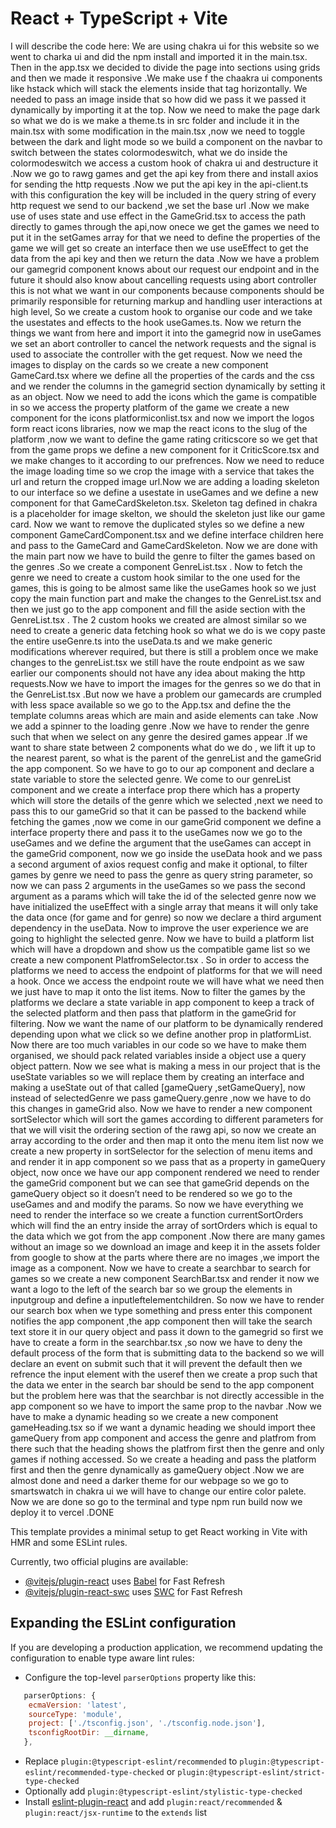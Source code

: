 # React + TypeScript + Vite

I will describe the code here:
We are using chakra ui for this website so we went to charka ui and did the npm install and imported it in the main.tsx. Then in the app.tsx we decided to divide the page into sections using grids and then we made it responsive .We make use f the chaakra ui components like hstack which will stack the elements inside that tag horizontally. We needed to pass an image inside that so how did we pass it we passed it dynamically by importing it at the top. Now we need to make the page dark so what we do is we make a theme.ts in src folder and include it in the main.tsx with some modification in the main.tsx ,now we need to toggle between the dark and light mode so we build a component on the navbar to switch between the states colormodeswitch, what we do inside the colormodeswitch we access a custom hook of chakra ui and destructure it .Now we go to rawg games and get the api key from there and install axios for sending the http requests .Now we put the api key in the api-client.ts with this configuration the key will be included in the query string of every http request we send to our backend ,we set the base url .Now we make use of uses state and use effect in the GameGrid.tsx to access the path directly to games  through the api,now onece we get the games we need to put it in the setGames array for that we need to define the properties of the game we will get so create an interface then we use useEffect to get the data from the api key and then we return the data .Now we have a problem our gamegrid component knows about our request our endpoint and in the future it should also know about cancelling requests using abort controller this is not what we want in our components because components should be primarily responsible for returning markup and handling user interactions at high level, So we create a custom hook to organise our code and we take the usestates and effects to the hook useGames.ts. Now we return the things we want from here and import it into the gamegrid now in useGames we set an abort controller to cancel the network requests and the signal is used to associate the controller with the get request. Now we need the images to display on the cards so we create a new component GameCard.tsx where we define all the properties of the cards and the css and we render the columns in the gamegrid section dynamically by setting it as an object. Now we need to add the icons which the game is compatible in so we access the property platform of the game we create a new component for the icons platformiconlist.tsx and now we import the logos form react icons libraries, now we map the react icons to the slug of the platform ,now we want to define the game rating criticscore so we get that from the  game props we define a new component for it CriticScore.tsx and we make changes to it according to our prefrences. Now we need to reduce the image loading time so we crop the image with a service that takes the url and return the cropped image url.Now we are adding a loading skeleton to our interface so we define a usestate in useGames and we define a new component for that GameCardSkeleton.tsx. Skeleton tag defined in chakra is a placeholder for image skelton, we should the skeleton just like our game card. Now we want to remove the duplicated styles so we define a new component GameCardComponent.tsx and we define interface children here and pass to the GameCard and GameCardSkeleton. Now we are done with the main part now we have to build the genre to filter the games based on the genres .So we create a component GenreList.tsx . Now to fetch the genre we need to create a custom hook similar to the one used for the games, this is going to be almost same like the useGames hook so we just copy the main function part and make the changes to the GenreList.tsx and then we just go to the app component and fill the aside section with the GenreList.tsx . The 2 custom hooks we created are almost similar so we need to create a generic data fetching hook so what we do is we copy paste the entire useGenre.ts into the useData.ts and we make generic modifications wherever required, but there is still a problem once we make changes to the genreList.tsx we still have the route endpoint as we saw earlier our components should not have any idea about making the http requests.Now we have to import the images for the genres so we do that in the GenreList.tsx .But now we have a problem our gamecards are crumpled with less space available so we go to the App.tsx and define the the template columns areas which are main and aside elements can take .Now we add a spinner to the loading genre .Now we have to render the genre such that when we select on any genre the desired games appear .If we want to share state between 2 components what do we do , we lift it up to the nearest parent, so what is the parent of the genreList and the gameGrid the app component. So we have to go to our ap component and declare a state variable to store the selected genre. We come to our genreList component and we create a interface prop there which has a property which will store the details of the genre which we selected ,next we need to pass this to our gameGrid so that it can be passed to the backend while fetching the games  ,now we come in our gameGrid component we define a interface property there and pass it to the useGames now we go to the useGames and we define the argument that the useGames can accept in the gameGrid component, now we go inside the useData hook and we pass a second argument of axios request config and make it optional, to filter games by genre we need to pass the genre as query string parameter, so now we can pass 2 arguments in the useGames so we pass the second argument as a params which will take the id of the selected genre now we have initialized the useEffect with a single array that means it will only take the data once (for game and for genre) so now we declare a third argument  dependency in the useData. Now to improve the user experience we are going to highlight the selected genre. Now we have to build a platform list which will have a dropdown  and show us the compatible game list so we create a new component PlatfromSelector.tsx . So in order to access the platforms we need to access the endpoint of platforms for that we will need a hook. Once we access the endpoint route we will have what we need then we just have to map it onto the list items. Now to filter the games by the platforms we declare a state variable in app component to keep a track of the selected platform and then pass that platform in the gameGrid for filtering. Now we want the name of our platform to be dynamically rendered depending upon what we click so we define another prop in platformList. Now there are too much variables in our code so we have  to make them organised, we should pack related variables inside a object use a query object pattern. Now we see what is making a mess in our project that is the useState variables so we will replace them by creating an interface and making a useState out of that called [gameQuery ,setGameQuery], now instead of selectedGenre we pass gameQuery.genre ,now we have to do this changes in gameGrid also. Now we have to render a new component sortSelector which will sort the games according to different parameters for that we will visit the ordering section of the rawg api, so now we create an array according to the order and then map it onto the menu item list now we create a new property in sortSelector for the selection of menu items and and render it in app component so we pass that as a property in gameQuery object, now once we have our app component rendered we need to render the gameGrid component but we can see that gameGrid depends on the gameQuery object so it doesn’t need to be rendered so we go to the useGames and and modify the params. So now we have everything we need to render the interface so we create a function currentSortOrders which will find the an entry inside the array of sortOrders which is equal to the data which we got from the app component .Now there are many games without an image so we download an image and keep it in the assets folder from google to show at the parts where there are no images ,we import the image as a component. Now we have to create a searchbar to search for games so we create a new component SearchBar.tsx and  render it now we want a logo to the left of the search bar so we  group the elements in inputgroup and define a inputleftelementchildren. So now we have to render our search box when we type something and press enter this component notifies the app component ,the app component then will take the search text store it in our query object and pass it down to the gamegrid so first we have to create a form in the searchbar.tsx ,so now we have to deny the default process of the form that is submitting data to the backend so we will declare an event on submit such that it will prevent the default then we refrence the input element with the useref then we create a prop such that the data we enter in the search bar should be send to the app component but the problem here was that the searchbar is not directly accessible in the app component so we have to import the same prop to the navbar .Now we have to make a dynamic heading so we create a new component gameHeading.tsx so if we want a dynamic heading we should import thee gameQuery from app component and access the genre and platfrom from there such that the heading shows the platfrom first then the genre and only games if nothing accessed. So we create a heading and pass the platform first and then the genre dynamically as gameQuery object .Now we are almost done and need a darker theme for our webpage so we go to smartswatch in chakra ui we will have to change our entire color palete. Now we are done so go to the terminal and type npm run build now we deploy it to vercel .DONE 






This template provides a minimal setup to get React working in Vite with HMR and some ESLint rules.

Currently, two official plugins are available:

- [@vitejs/plugin-react](https://github.com/vitejs/vite-plugin-react/blob/main/packages/plugin-react/README.md) uses [Babel](https://babeljs.io/) for Fast Refresh
- [@vitejs/plugin-react-swc](https://github.com/vitejs/vite-plugin-react-swc) uses [SWC](https://swc.rs/) for Fast Refresh

## Expanding the ESLint configuration

If you are developing a production application, we recommend updating the configuration to enable type aware lint rules:

- Configure the top-level `parserOptions` property like this:

```js
   parserOptions: {
    ecmaVersion: 'latest',
    sourceType: 'module',
    project: ['./tsconfig.json', './tsconfig.node.json'],
    tsconfigRootDir: __dirname,
   },
```

- Replace `plugin:@typescript-eslint/recommended` to `plugin:@typescript-eslint/recommended-type-checked` or `plugin:@typescript-eslint/strict-type-checked`
- Optionally add `plugin:@typescript-eslint/stylistic-type-checked`
- Install [eslint-plugin-react](https://github.com/jsx-eslint/eslint-plugin-react) and add `plugin:react/recommended` & `plugin:react/jsx-runtime` to the `extends` list
